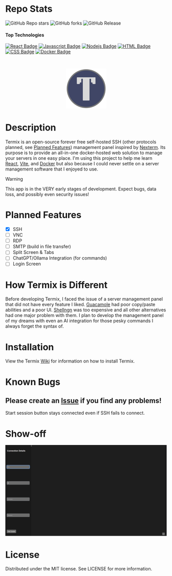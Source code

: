 # Repo Stats
![GitHub Repo stars](https://img.shields.io/github/stars/LukeGus/Termix?style=flat&label=Stars)
![GitHub forks](https://img.shields.io/github/forks/LukeGus/Termix?style=flat&label=Forks)
![GitHub Release](https://img.shields.io/github/v/release/LukeGus/Termix?style=flat&label=Release)
#### Top Technologies
[![React Badge](https://img.shields.io/badge/-React-61DBFB?style=flat-square&labelColor=black&logo=react&logoColor=61DBFB)](#)
[![Javascript Badge](https://img.shields.io/badge/-Javascript-F0DB4F?style=flat-square&labelColor=black&logo=javascript&logoColor=F0DB4F)](#)
[![Nodejs Badge](https://img.shields.io/badge/-Nodejs-3C873A?style=flat-square&labelColor=black&logo=node.js&logoColor=3C873A)](#)
[![HTML Badge](https://img.shields.io/badge/-HTML-E34F26?style=flat-square&labelColor=black&logo=html5&logoColor=E34F26)](#)
[![CSS Badge](https://img.shields.io/badge/-CSS-1572B6?style=flat-square&labelColor=black&logo=css3&logoColor=1572B6)](#)
[![Docker Badge](https://img.shields.io/badge/-Docker-2496ED?style=flat-square&labelColor=black&logo=docker&logoColor=2496ED)](#)

<br />
<p align="center">
  <a href="https://github.com/LukeGus/Termix">
    <img alt="Termimx Banner" src=./repo-images/TermixLogo.png style="width: 125px; height: auto;">  </a>
</p>

# Description
Termix is an open-source forever free self-hosted SSH (other protocols planned, see [Planned Features](#planned-features)) management panel inspired by [Nexterm](https://github.com/gnmyt/Nexterm). Its purpose is to provide an all-in-one docker-hosted web solution to manage your servers in one easy place. I'm using this project to help me learn [React](https://github.com/facebook/react), [Vite](https://github.com/vitejs/vite-plugin-react), and [Docker](https://www.docker.com) but also because I could never settle on a server management software that I enjoyed to use.

> [!WARNING]  
> This app is in the VERY early stages of development. Expect bugs, data loss, and possibly even security issues!

# Planned Features
- [x] SSH
- [ ] VNC
- [ ] RDP
- [ ] SMTP (build in file transfer)
- [ ] Split Screen & Tabs
- [ ] ChatGPT/Ollama Integration (for commands)
- [ ] Login Screen

# How Termix is Different
Before developing Termix, I faced the issue of a server management panel that did not have every feature I liked. [Guacamole](https://guacamole.apache.org/) had poor copy/paste abilities and a poor UI. [Shellngn](https://shellngn.com/) was too expensive and all other alternatives had one major problem with them. I plan to develop the management panel of my dreams with even an AI integration for those pesky commands I always forget the syntax of.

# Installation
View the Termix [Wiki](https://github.com/LukeGus/Termix/wiki) for information on how to install Termix.

# Known Bugs
## Please create an [Issue](https://github.com/LukeGus/Termix/issues) if you find any problems!
Start session button stays connected even if SSH fails to connect.

# Show-off

![Demo Image](repo-images/DemoImage1.png)

# License
Distributed under the MIT license. See LICENSE for more information.